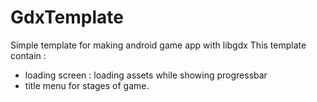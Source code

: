 # GdxTemplate
Simple template for making android game app with libgdx
This template contain :
  + loading screen : loading assets while showing progressbar
  + title menu for stages of game.
